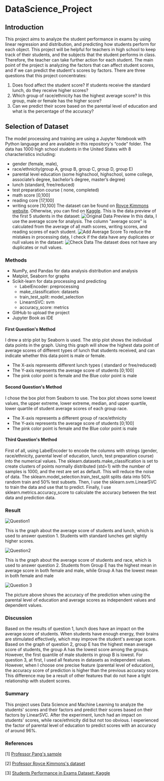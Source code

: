 # DataScience_Project

## Introduction
  This project aims to analyze the student performance in exams by using linear regression and distribution, and predicting how students perform for each object. This project will be helpful for teachers in high school to keep track of their students, and the subjects that the student performs in class. Therefore, the teacher can take further action for each student.
The main point of the project is analyzing the factors that can affect student scores, and if we can predict the student's scores by factors. There are three questions that this project concentrates:
  1. Does food affect the student score? If students receive the standard lunch, do they receive higher scores?
  2. Which group of race/ethnicity has the highest average score? In this group, male or female has the higher score?
  3. Can we predict their score based on the parental level of education and what is the percentage of the accuracy?

## Selection of Dataset
  The model processing and training are using a Jupyter Notebook with Python language  and are available in this repository's “code” folder. The data has 1000 high school students in the United States with 8 characteristics including: 
-  gender (female, male), 
-  race/ethnicity(group A, group B, group C, group D, group E)
-  parental level education (some highschool, highschool, some college, associate’s degree, bachelor’s degree, master’s degree)
-  lunch (standard, free/reduced)
-  test preparation course ( none, completed) 
-  math score [0,100]
-  reading core [17,100]
-  writing score [10,100]
  The dataset can be found on [Royce Kimmons website](http://roycekimmons.com/tools/generated_data/exams). Otherwise, you can find on [Kaggle](https://www.kaggle.com/datasets/spscientist/students-performance-in-exams/data).
This is the data preview of the first 5 students in the dataset:
![Original Data Preview](/Graphs/orig_data_preview.png)
  In this data, I use the average score for analysis. The column "average score" is calculated from the average of all math scores, writing scores, and reading scores of each student.
![Add Average Score](/Graphs/avg_score_data.png)
  To reduce the mistakes in processing data, I check if the data have any duplicates or null values in the dataset:
![Check Data](/Graphs/check_data.png)
The dataset does not have any duplicates or null values.
### Methods
-  NumPy, and Pandas for data analysis distribution and analysis
-  Matplot, Seaborn for graphs
-  Scikit-learn for data processing and predicting
    - LabelEncoder: preprocessing
    - make_classification: datasets
    - train_test_split: model_selection
    - LinearnSVC: svm 
    - accuracy_score: metrics
-  GitHub to upload the project
-  Jupyter Book as IDE
#### First Question's Method 
  I drew a strip plot by Seaborn is used. The strip plot shows the individual data points in the graph. Using this graph will show the highest data point of average scores of different types of lunch that students received, and can indicate whether this data point is male or female.
   - The X-axis represents different lunch types ( standard or free/reduced)
   - The Y-axis represents the average score of students [0;100]
   - The pink color point is female and the Blue color point is male
#### Second Question's Method
  I chose the box plot from Seaborn to use. The box plot shows some lowest values, the upper extreme, lower extreme, median, and upper quartile, lower quartile of student average scores of each group race.  
   - The X-axis represents a different group of race/ethnicity
   - The Y-axis represents the average score of students [0;100]
   - The pink color point is female and the Blue color point is male
#### Third Question's Method
First of all, using LabelEncoder to encode the columns with strings (gender, race/ethnicity,	parental level of education,	lunch, test preparation course) into the numerical values.
The sklearn.datasets.make_classification is set to create clusters of points normally distributed (std=1) with the number of samples is 1000, and the rest are set as default. This will reduce the noise of data. 
The sklearn.model_selection.train_test_split splits data into 50% random train and 50% test subsets.
Then, I use the sklearn.svm.LinearSVC to train the data and use that to predict. 
Finally, I use sklearn.metrics.accuracy_score to calculate  the accuracy between the test data and prediction data.
### Result
![Question1](/Graphs/question1.png)

This is the graph about the average score of students and lunch, which is used to answer question 1. Students with standard lunches get slightly higher scores.

![Question2](/Graphs/question2.png)

This is the graph about the average score of students and race, which is used to answer question 2. Students from Group E has the highest mean in average score in both female and male, while Group A has the lowest mean in both female and male

![Question 3](/Graphs/question3.png)

The picture above shows the accuracy of the prediction when using the parental level of education and average scores as independent values and dependent values. 
### Discussion
  Based on the results of question 1, lunch does have an impact on the average score of students. When students have enough energy, their brains are stimulated effectively, which may improve the student's average score.
  Based on the graph of question 2, group E has the highest mean average score of students, the group A has the lowest score among the groups. However, the first quantile of male students in group B is lowest. 
For question 3, at first, I used all features in datasets as independent values. However, when I choose one precise feature (parental level of education), the accuracy score of prediction is higher than the previous accuracy score. This difference may be a result of other features that do not have a tight relationship with student scores. 
### Summary 
This project uses Data Science and Machine Learning to analyze the students' scores and their factors and predict their scores based on their factors by LinearSVC. After the experiment, lunch had an impact on students' scores, while race/ethnicity did but not too obvious. I experienced the factor of parental level of education to predict scores with an accuracy of around 96%.
### References 
[1] [Professor Pang's sample](https://github.com/pangwit/DS_Individual_Project_Example/blob/main/README.md)

[2] [Professor Royce Kimmons's dataset](http://roycekimmons.com/tools/generated_data/exams)

[3] [Students Performance in Exams Dataset: Kaggle](https://www.kaggle.com/datasets/spscientist/students-performance-in-exams)


